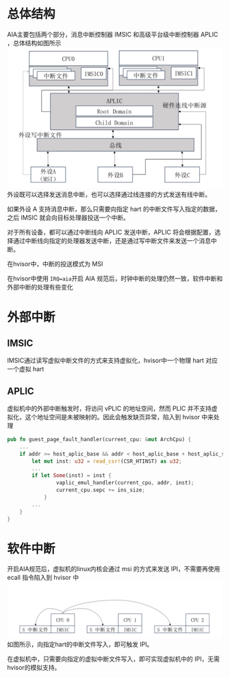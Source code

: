 # 总体结构
AIA主要包括两个部分，消息中断控制器 IMSIC 和高级平台级中断控制器 APLIC ，总体结构如图所示
<img src="../img/riscv_aia_struct.jpg"  style="zoom: 67%;" />
外设既可以选择发送消息中断，也可以选择通过线连接的方式发送有线中断。

如果外设 A 支持消息中断，那么只需要向指定 hart 的中断文件写入指定的数据，之后 IMSIC 就会向目标处理器投送一个中断。

对于所有设备，都可以通过中断线向 APLIC 发送中断，APLIC 将会根据配置，选择通过中断线向指定的处理器发送中断，还是通过写中断文件来发送一个消息中断。

在hvisor中，中断的投送模式为 MSI

在hvisor中使用 `IRQ=aia`开启 AIA 规范后，时钟中断的处理仍然一致，软件中断和外部中断的处理有些变化
# 外部中断
## IMSIC
IMSIC通过读写虚拟中断文件的方式来支持虚拟化，hvisor中一个物理 hart 对应一个虚拟 hart
## APLIC
虚拟机中的外部中断触发时，将访问 vPLIC 的地址空间，然而 PLIC 并不支持虚拟化，这个地址空间是未被映射的。因此会触发缺页异常，陷入到 hvisor 中来处理
```rs
pub fn guest_page_fault_handler(current_cpu: &mut ArchCpu) {
    ...
    if addr >= host_aplic_base && addr < host_aplic_base + host_aplic_size {
        let mut inst: u32 = read_csr!(CSR_HTINST) as u32;
        ...
        if let Some(inst) = inst {
                vaplic_emul_handler(current_cpu, addr, inst);
                current_cpu.sepc += ins_size;
            }
        ...
    }
}
```
# 软件中断
开启AIA规范后，虚拟机的linux内核会通过 msi 的方式来发送 IPI，不需要再使用 ecall 指令陷入到 hvisor 中
<img src="../img/riscv_aia_ipi.jpg"  style="zoom: 67%;" />
如图所示，向指定hart的中断文件写入，即可触发 IPI。

在虚拟机中，只需要向指定的虚拟中断文件写入，即可实现虚拟机中的 IPI，无需hvisor的模拟支持。